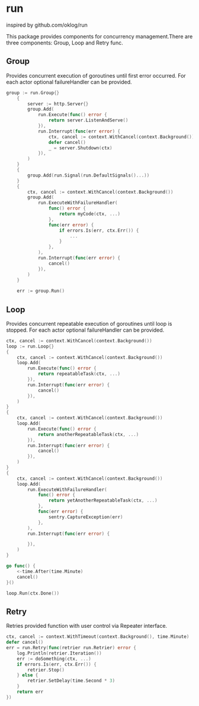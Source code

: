 # run
inspired by github.com/oklog/run

This package provides components for concurrency management.There are three components: Group, Loop and Retry func.

## Group
Provides concurrent execution of goroutines until first error occurred.
For each actor optional failureHandler can be provided.

```go
group := run.Group{}
	{
		server := http.Server{}
		group.Add(
			run.Execute(func() error {
				return server.ListenAndServe()
			}),
			run.Interrupt(func(err error) {
				ctx, cancel := context.WithCancel(context.Background())
				defer cancel()
				_ = server.Shutdown(ctx)
			}),
		)
	}
	{
		group.Add(run.Signal(run.DefaultSignals()...))
	}
	{
		ctx, cancel := context.WithCancel(context.Background())
		group.Add(
			run.ExecuteWithFailureHandler(
				func() error {
					return myCode(ctx, ...)
				},
				func(err error) {
					if errors.Is(err, ctx.Err()) {
						...
					}
				},
			),
			run.Interrupt(func(err error) {
				cancel()
			}),
		)
	}
	
	err := group.Run()
```

## Loop
Provides concurrent repeatable execution of goroutines until loop is stopped.
For each actor optional failureHandler can be provided.

```go
ctx, cancel := context.WithCancel(context.Background())
loop := run.Loop{}
{
    ctx, cancel := context.WithCancel(context.Background())
    loop.Add(
        run.Execute(func() error {
            return repeatableTask(ctx, ...)
        }),
        run.Interrupt(func(err error) {
            cancel()
        }),
    )
}
{
    ctx, cancel := context.WithCancel(context.Background())
    loop.Add(
        run.Execute(func() error {
            return anotherRepeatableTask(ctx, ...)
        }),
        run.Interrupt(func(err error) {
            cancel()
        }),
    )
}
{
    ctx, cancel := context.WithCancel(context.Background())
    loop.Add(
        run.ExecuteWithFailureHandler(
            func() error {
                return yetAnotherRepeatableTask(ctx, ...)
            },
            func(err error) {
                sentry.CaptureException(err)
            },
        ),
        run.Interrupt(func(err error) {

        }),
    )
}

go func() {
    <-time.After(time.Minute)
    cancel()
}()

loop.Run(ctx.Done())
```

## Retry
Retries provided function with user control via Repeater interface.

```go
ctx, cancel := context.WithTimeout(context.Background(), time.Minute)
defer cancel()
err = run.Retry(func(retrier run.Retrier) error {
    log.Println(retrier.Iteration())
    err := doSomething(ctx, ...)
    if errors.Is(err, ctx.Err()) {
        retrier.Stop()
    } else {
        retrier.SetDelay(time.Second * 3)
    }
    return err
})
```